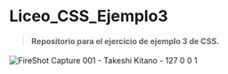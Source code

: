 # Liceo_CSS_Ejemplo3
> #### Repositorio para el ejercicio de ejemplo 3 de CSS.      

![FireShot Capture 001 - Takeshi Kitano - 127 0 0 1](https://github.com/E7OY/Liceo_CSS_Ejemplo3/assets/102689282/0ffb4b14-9997-4334-aafb-17eed2dd0b67)
